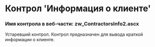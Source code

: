 ﻿---
description: 2.4.9.1
---
# Контрол 'Информация о клиенте'
### Имя контрола в веб-части: zw_ContractorsInfo2.ascx
Устаревший контрол.
Контрол предназначен для вывода краткой информации о клиенте.
